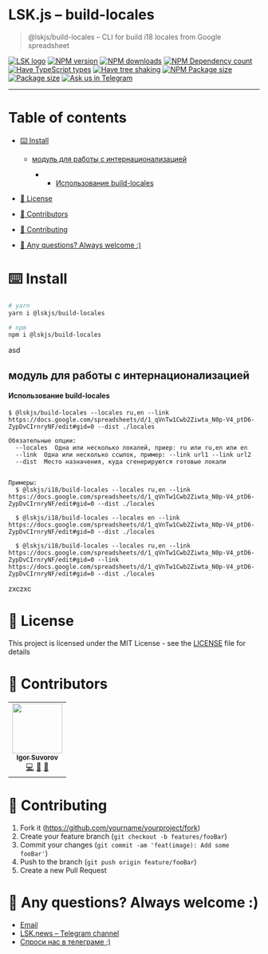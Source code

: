 # LSK.js – build-locales

> @lskjs/build-locales – CLI for build i18 locales from Google spreadsheet

[![LSK logo](https://badgen.net/badge/icon/MADE%20BY%20LSK?icon=zeit\&label\&color=red\&labelColor=red)](https://github.com/lskjs)
[![NPM version](https://badgen.net/npm/v/@lskjs/build-locales)](https://www.npmjs.com/package/@lskjs/build-locales)
[![NPM downloads](https://badgen.net/npm/dt/@lskjs/build-locales)](https://www.npmjs.com/package/@lskjs/build-locales)
[![NPM Dependency count](https://badgen.net/bundlephobia/dependency-count/@lskjs/build-locales)](https://bundlephobia.com/result?p=@lskjs/build-locales)
[![Have TypeScript types](https://badgen.net/npm/types/@lskjs/build-locales)](https://www.npmjs.com/package/@lskjs/build-locales)
[![Have tree shaking](https://badgen.net/bundlephobia/tree-shaking/@lskjs/build-locales)](https://bundlephobia.com/result?p=@lskjs/build-locales)
[![NPM Package size](https://badgen.net/bundlephobia/minzip/@lskjs/build-locales)](https://bundlephobia.com/result?p=@lskjs/build-locales)
[![Package size](https://badgen.net//github/license/lskjs/lskjs)](https://github.com/lskjs/lskjs/blob/master/LICENSE)
[![Ask us in Telegram](https://img.shields.io/badge/Ask%20us%20in-Telegram-brightblue.svg)](https://t.me/lskjschat)

<!-- template file="scripts/templates/preview.md" start -->

<!-- template end -->

***

<!-- # 📒 Table of contents  -->

# Table of contents

*   [⌨️ Install](#️-install)

    *   [модуль для работы с интернационализацией](#модуль-для-работы-с-интернационализацией)

        *   *   [Использование build-locales](#использование-build-locales)

*   [📖 License](#-license)

*   [👥 Contributors](#-contributors)

*   [👏 Contributing](#-contributing)

*   [📮 Any questions? Always welcome :)](#-any-questions-always-welcome-)

# ⌨️ Install

```sh
# yarn
yarn i @lskjs/build-locales 

# npm
npm i @lskjs/build-locales 
```

asd

## модуль для работы с интернационализацией

#### Использование build-locales

    $ @lskjs/build-locales --locales ru,en --link https://docs.google.com/spreadsheets/d/1_qVnTw1Cwb2Ziwta_N0p-V4_ptD6-ZypDvCIrnryNF/edit#gid=0 --dist ./locales

    Обязательные опции:
      --locales  Одна или несколько локалей, приер: ru или ru,en или en
      --link  Одна или несколько ссылок, пример: --link url1 --link url2
      --dist  Место назначения, куда сгенерируются готовые локали


    Примеры:
      $ @lskjs/i18/build-locales --locales ru,en --link https://docs.google.com/spreadsheets/d/1_qVnTw1Cwb2Ziwta_N0p-V4_ptD6-ZypDvCIrnryNF/edit#gid=0 --dist ./locales

      $ @lskjs/i18/build-locales --locales en --link https://docs.google.com/spreadsheets/d/1_qVnTw1Cwb2Ziwta_N0p-V4_ptD6-ZypDvCIrnryNF/edit#gid=0 --dist ./locales

      $ @lskjs/i18/build-locales --locales ru,en --link https://docs.google.com/spreadsheets/d/1_qVnTw1Cwb2Ziwta_N0p-V4_ptD6-ZypDvCIrnryNF/edit#gid=0 --link https://docs.google.com/spreadsheets/d/1_qVnTw1Cwb2Ziwta_N0p-V4_ptD6-ZypDvCIrnryNF/edit#gid=0 --dist ./locales

zxczxc

# 📖 License

This project is licensed under the MIT License - see the [LICENSE](LICENSE) file for details

# 👥 Contributors

<!-- ALL-CONTRIBUTORS-LIST:START - Do not remove or modify this section -->

<!-- prettier-ignore-start -->

<!-- markdownlint-disable -->

<table>
  <tr>
    <td align="center"><a href="https://isuvorov.com"><img src="https://avatars2.githubusercontent.com/u/1056977?v=4?s=100" width="100px;" alt=""/><br /><sub><b>Igor Suvorov</b></sub></a><br /><a href="lskjs/lskjs///commits?author=isuvorov" title="Code">💻</a> <a href="#design-isuvorov" title="Design">🎨</a> <a href="#ideas-isuvorov" title="Ideas, Planning, & Feedback">🤔</a></td>
  </tr>
</table>
<!-- markdownlint-restore -->
<!-- prettier-ignore-end -->
<!-- ALL-CONTRIBUTORS-LIST:END -->

# 👏 Contributing

1.  Fork it (<https://github.com/yourname/yourproject/fork>)
2.  Create your feature branch (`git checkout -b features/fooBar`)
3.  Commit your changes (`git commit -am 'feat(image): Add some fooBar'`)
4.  Push to the branch (`git push origin feature/fooBar`)
5.  Create a new Pull Request

# 📮 Any questions? Always welcome :)

*   [Email](mailto:hi@isuvorov.com)
*   [LSK.news – Telegram channel](https://t.me/lskjs)
*   [Спроси нас в телеграме ;)](https://t.me/lskjschat)
